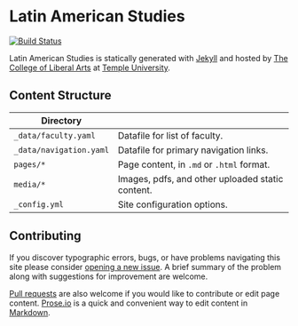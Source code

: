 # Latin American Studies

[![Build Status][travis-img]][travis]

Latin American Studies is statically generated with [Jekyll](https://jekyllrb.com) and hosted by [The College of Liberal Arts](https://liberalarts.temple.edu) at [Temple University](https://temple.edu).

## Content Structure

| Directory |  |
| --- | --- |
| ````_data/faculty.yaml```` | Datafile for list of faculty. |
| ````_data/navigation.yaml```` | Datafile for primary   navigation links. |
| ````pages/*```` | Page content, in ````.md```` or ````.html```` format. |
| ````media/*```` | Images, pdfs, and other uploaded static content. |
| ````_config.yml```` | Site configuration options. |

## Contributing

If you discover typographic errors, bugs, or have problems navigating this site please consider [opening a new issue][issue]. A brief summary of the problem along with suggestions for improvement are welcome.

[Pull requests][pr] are also welcome if you would like to contribute or edit page content. [Prose.io][prose] is a quick and convenient way to edit content in [Markdown][md].


[travis]: https://travis-ci.org/TULiberalArts/Latin-American-Studies
[travis-img]: https://travis-ci.org/TULiberalArts/Latin-American-Studies.svg?branch=master
[jekyll]: https://https://jekyllrb.com
[issue]: https://github.com/TULiberalArts/Latin-American-Studies/issues
[pr]: https://help.github.com/articles/about-pull-requests/
[prose]: https://prose.io/#TULiberalArts/Latin-American-Studies
[md]: http://whatismarkdown.com/
